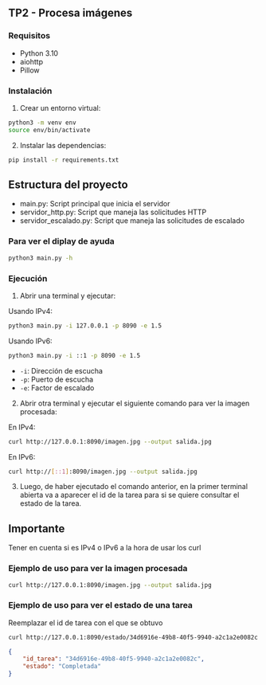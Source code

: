 ## TP2 - Procesa imágenes

### Requisitos

- Python 3.10
- aiohttp
- Pillow

### Instalación

1. Crear un entorno virtual:

```bash
python3 -m venv env
source env/bin/activate
```

2. Instalar las dependencias:

```bash
pip install -r requirements.txt
```

## Estructura del proyecto

- main.py: Script principal que inicia el servidor
- servidor_http.py: Script que maneja las solicitudes HTTP
- servidor_escalado.py: Script que maneja las solicitudes de escalado

### Para ver el diplay de ayuda
```bash
python3 main.py -h
```

### Ejecución
1. Abrir una terminal y ejecutar:

Usando IPv4:
```bash
python3 main.py -i 127.0.0.1 -p 8090 -e 1.5
```
Usando IPv6:
```bash
python3 main.py -i ::1 -p 8090 -e 1.5
```
- `-i`: Dirección de escucha
- `-p`: Puerto de escucha
- `-e`: Factor de escalado

2. Abrir otra terminal y ejecutar el siguiente comando para ver la imagen procesada:

En IPv4:
```bash
curl http://127.0.0.1:8090/imagen.jpg --output salida.jpg
```
En IPv6:
```bash
curl http://[::1]:8090/imagen.jpg --output salida.jpg
```

3. Luego, de haber ejecutado el comando anterior, en la primer terminal abierta va a aparecer el id de la tarea para si se quiere consultar el estado de la tarea.

## Importante
Tener en cuenta si es IPv4 o IPv6 a la hora de usar los curl

### Ejemplo de uso para ver la imagen procesada

```bash
curl http://127.0.0.1:8090/imagen.jpg --output salida.jpg
```

### Ejemplo de uso para ver el estado de una tarea
Reemplazar el id de tarea con el que se obtuvo

```bash
curl http://127.0.0.1:8090/estado/34d6916e-49b8-40f5-9940-a2c1a2e0082c
```

```json
{
    "id_tarea": "34d6916e-49b8-40f5-9940-a2c1a2e0082c",
    "estado": "Completada"
}
```
